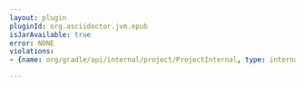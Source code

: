 ```yaml
---
layout: plugin
pluginId: org.asciidoctor.jvm.epub
isJarAvailable: true
error: NONE
violations:
- {name: org/gradle/api/internal/project/ProjectInternal, type: internal-api-usage}

---
```

